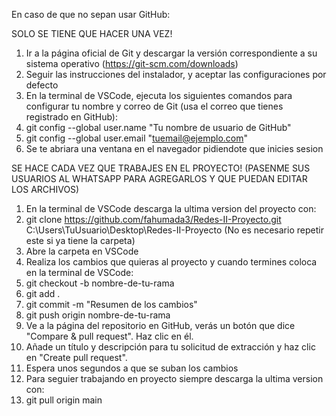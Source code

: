 En caso de que no sepan usar GitHub:

SOLO SE TIENE QUE HACER UNA VEZ!
1. Ir a la página oficial de Git y descargar la versión correspondiente a su sistema operativo (https://git-scm.com/downloads)
2. Seguir las instrucciones del instalador, y aceptar las configuraciones por defecto
3. En la terminal de VSCode, ejecuta los siguientes comandos para configurar tu nombre y correo de Git (usa el correo que tienes registrado en GitHub):
4. git config --global user.name "Tu nombre de usuario de GitHub"
5. git config --global user.email "tuemail@ejemplo.com"
6. Se te abriara una ventana en el navegador pidiendote que inicies sesion

SE HACE CADA VEZ QUE TRABAJES EN EL PROYECTO! (PASENME SUS USUARIOS AL WHATSAPP PARA AGREGARLOS Y QUE PUEDAN EDITAR LOS ARCHIVOS)
1. En la terminal de VSCode descarga la ultima version del proyecto con:
2. git clone https://github.com/fahumada3/Redes-II-Proyecto.git C:\Users\TuUsuario\Desktop\Redes-II-Proyecto (No es necesario repetir este si ya tiene la carpeta)
3. Abre la carpeta en VSCode
3. Realiza los cambios que quieras al proyecto y cuando termines coloca en la terminal de VSCode:
4. git checkout -b nombre-de-tu-rama
5. git add .
6. git commit -m "Resumen de los cambios"
7. git push origin nombre-de-tu-rama
8. Ve a la página del repositorio en GitHub, verás un botón que dice "Compare & pull request". Haz clic en él.
9. Añade un título y descripción para tu solicitud de extracción y haz clic en "Create pull request".
10. Espera unos segundos a que se suban los cambios
11. Para seguier trabajando en proyecto siempre descarga la ultima version con:
12. git pull origin main

